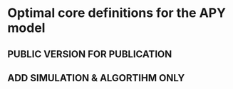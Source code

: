 # Optimal core definitions for the APY model
## PUBLIC VERSION FOR PUBLICATION
## ADD SIMULATION & ALGORTIHM ONLY
